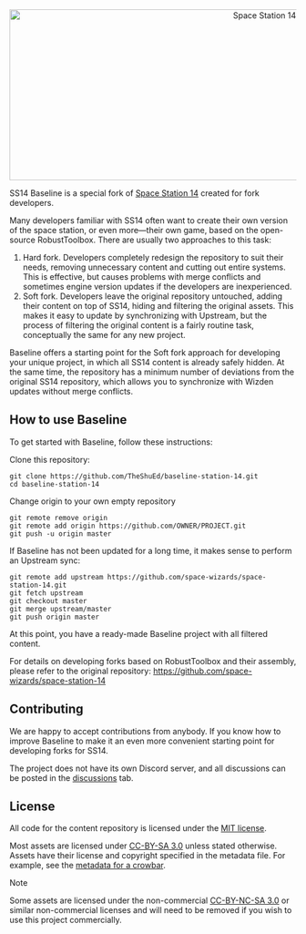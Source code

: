 <div class="header" align="center">  
<img alt="Space Station 14" width="880" height="300" src="https://raw.githubusercontent.com/space-wizards/asset-dump/de329a7898bb716b9d5ba9a0cd07f38e61f1ed05/github-logo.svg">  
</div>

SS14 Baseline is a special fork of [Space Station 14](https://github.com/space-wizards/space-station-14) created for fork developers.

Many developers familiar with SS14 often want to create their own version of the space station, or even more—their own game, based on the open-source RobustToolbox. There are usually two approaches to this task:
1) Hard fork. Developers completely redesign the repository to suit their needs, removing unnecessary content and cutting out entire systems. This is effective, but causes problems with merge conflicts and sometimes engine version updates if the developers are inexperienced.
2) Soft fork. Developers leave the original repository untouched, adding their content on top of SS14, hiding and filtering the original assets. This makes it easy to update by synchronizing with Upstream, but the process of filtering the original content is a fairly routine task, conceptually the same for any new project.

Baseline offers a starting point for the Soft fork approach for developing your unique project, in which all SS14 content is already safely hidden. At the same time, the repository has a minimum number of deviations from the original SS14 repository, which allows you to synchronize with Wizden updates without merge conflicts.

## How to use Baseline

To get started with Baseline, follow these instructions:

Clone this repository:

```
git clone https://github.com/TheShuEd/baseline-station-14.git
cd baseline-station-14
```
Change origin to your own empty repository
```
git remote remove origin
git remote add origin https://github.com/OWNER/PROJECT.git
git push -u origin master
```

If Baseline has not been updated for a long time, it makes sense to perform an Upstream sync:

```
git remote add upstream https://github.com/space-wizards/space-station-14.git
git fetch upstream
git checkout master
git merge upstream/master
git push origin master
```

At this point, you have a ready-made Baseline project with all filtered content.

For details on developing forks based on RobustToolbox and their assembly, please refer to the original repository:
https://github.com/space-wizards/space-station-14

## Contributing

We are happy to accept contributions from anybody. If you know how to improve Baseline to make it an even more convenient starting point for developing forks for SS14.

The project does not have its own Discord server, and all discussions can be posted in the [discussions](https://github.com/TheShuEd/baseline-station-14/discussions) tab.

## License

All code for the content repository is licensed under the [MIT license](https://github.com/space-wizards/space-station-14/blob/master/LICENSE.TXT).  

Most assets are licensed under [CC-BY-SA 3.0](https://creativecommons.org/licenses/by-sa/3.0/) unless stated otherwise. Assets have their license and copyright specified in the metadata file. For example, see the [metadata for a crowbar](https://github.com/space-wizards/space-station-14/blob/master/Resources/Textures/Objects/Tools/crowbar.rsi/meta.json).  

> [!NOTE]
> Some assets are licensed under the non-commercial [CC-BY-NC-SA 3.0](https://creativecommons.org/licenses/by-nc-sa/3.0/) or similar non-commercial licenses and will need to be removed if you wish to use this project commercially.
